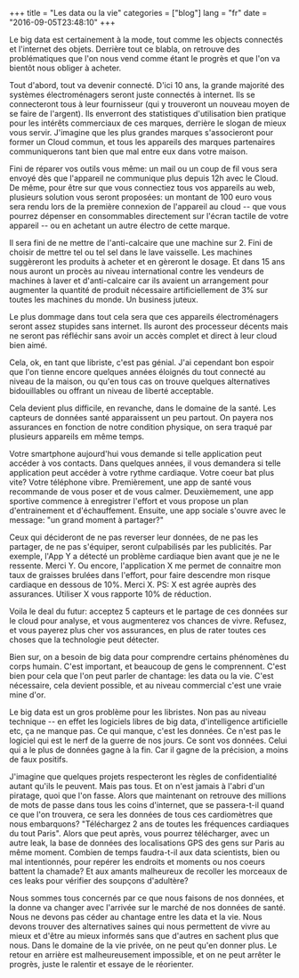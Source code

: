 +++
title = "Les data ou la vie"
categories = ["blog"]
lang = "fr"
date = "2016-09-05T23:48:10"
+++

Le big data est certainement à la mode, tout comme les objects connectés et
l'internet des objets. Derrière tout ce blabla, on retrouve des problématiques
que l'on nous vend comme étant le progrès et que l'on va bientôt nous obliger à
acheter.

Tout d'abord, tout va devenir connecté. D'ici 10 ans, la grande majorité des
systèmes électroménagers seront juste connectés à internet. Ils se connecteront
tous à leur fournisseur (qui y trouveront un nouveau moyen de se faire de
l'argent). Ils enverront des statistiques d'utilisation bien pratique pour les
intérêts commerciaux de ces marques, derrière le slogan de mieux vous servir.
J'imagine que les plus grandes marques s'associeront pour former un Cloud
commun, et tous les appareils des marques partenaires communiquerons tant bien
que mal entre eux dans votre maison.

Fini de réparer vos outils vous même: un mail ou un coup de fil vous sera envoyé
dès que l'appareil ne communique plus depuis 12h avec le Cloud. De même, pour
être sur que vous connectiez tous vos appareils au web, plusieurs solution vous
seront proposées: un montant de 100 euro vous sera rendu lors de la première
connexion de l'appareil au cloud -- que vous pourrez dépenser en consommables
directement sur l'écran tactile de votre appareil -- ou en achetant un autre
électro de cette marque.

Il sera fini de ne mettre de l'anti-calcaire que une machine sur 2. Fini de
choisir de mettre tel ou tel sel dans le lave vaisselle. Les machines
suggèreront les produits à acheter et en gèreront le dosage. Et dans 15 ans nous
auront un procès au niveau international contre les vendeurs de machines à laver
et d'anti-calcaire car ils avaient un arrangement pour augmenter la quantité de
produit nécessaire artificiellement de 3% sur toutes les machines du monde. Un
business juteux.

Le plus dommage dans tout cela sera que ces appareils électroménagers seront
assez stupides sans internet. Ils auront des processeur décents mais ne seront
pas réfléchir sans avoir un accès complet et direct à leur cloud bien aimé.

Cela, ok, en tant que libriste, c'est pas génial. J'ai cependant bon espoir que
l'on tienne encore quelques années éloignés du tout connecté au niveau de la
maison, ou qu'en tous cas on trouve quelques alternatives bidouillables ou
offrant un niveau de liberté acceptable.

Cela devient plus difficile, en revanche, dans le domaine de la santé. Les
capteurs de données santé apparaissent un peu partout. On payera nos assurances
en fonction de notre condition physique, on sera traqué par plusieurs appareils
em même temps.

Votre smartphone aujourd'hui vous demande si telle application peut accéder à
vos contacts. Dans quelques années, il vous demandera si telle application peut
accéder à votre rythme cardiaque. Votre coeur bat plus vite? Votre téléphone
vibre. Premièrement, une app de santé vous recommande de vous poser et de vous
calmer. Deuxièmement, une app sportive commence à enregistrer l'effort et vous
propose un plan d'entrainement et d'échauffement. Ensuite, une app sociale
s'ouvre avec le message: "un grand moment à partager?"

Ceux qui décideront de ne pas reverser leur données, de ne pas les partager, de
ne pas s'équiper, seront culpabilisés par les publicités. Par exemple, l'App Y a
détecté un problème cardiaque bien avant que je ne le ressente. Merci Y. Ou
encore, l'application X me permet de connaitre mon taux de graisses brulées dans
l'effort, pour faire descendre mon risque cardiaque en dessous de 10%. Merci X.
PS: X est agrée auprès des assurances. Utiliser X vous rapporte 10% de
réduction.

Voila le deal du futur: acceptez 5 capteurs et le partage de ces données sur le
cloud pour analyse, et vous augmenterez vos chances de vivre. Refusez, et vous
payerez plus cher vos assurances, en plus de rater toutes ces choses que la
technologie peut détecter.

Bien sur, on a besoin de big data pour comprendre certains phénomènes du corps
humain. C'est important, et beaucoup de gens le comprennent. C'est bien pour
cela que l'on peut parler de chantage: les data ou la vie. C'est nécessaire,
cela devient possible, et au niveau commercial c'est une vraie mine d'or.

Le big data est un gros problème pour les libristes. Non pas au niveau technique
-- en effet les logiciels libres de big data, d'intelligence artificielle etc,
ça ne manque pas. Ce qui manque, c'est les données. Ce n'est pas le logiciel qui
est le nerf de la guerre de nos jours. Ce sont vos données. Celui qui a le plus
de données gagne à la fin. Car il gagne de la précision, a moins de faux
positifs.

J'imagine que quelques projets respecteront les règles de confidentialité autant
qu'ils le peuvent. Mais pas tous. Et on n'est jamais à l'abri d'un piratage,
quoi que l'on fasse. Alors que maintenant on retrouve des millions de mots de
passe dans tous les coins d'internet, que se passera-t-il quand ce que l'on
trouvera, ce sera les données de tous ces cardiomètres que nous embarquons?
"Téléchargez 2 ans de toutes les fréquences cardiaques du tout Paris". Alors que
peut après, vous pourrez télécharger, avec un autre leak, la base de données des
localisations GPS des gens sur Paris au même moment. Combien de temps
faudra-t-il aux data scientists, bien ou mal intentionnés, pour repérer les
endroits et moments ou nos coeurs battent la chamade? Et aux amants malheureux
de recoller les morceaux de ces leaks pour vérifier des soupçons d'adultère?

Nous sommes tous concernés par ce que nous faisons de nos données, et la donne
va changer avec l'arrivée sur le marché de nos données de santé. Nous ne devons
pas céder au chantage entre les data et la vie. Nous devons trouver des
alternatives saines qui nous permettent de vivre au mieux et d'être au mieux
informés sans que d'autres en sachent plus que nous. Dans le domaine de la vie
privée, on ne peut qu'en donner plus. Le retour en arrière est malheureusement
impossible, et on ne peut arrêter le progrès, juste le ralentir et essaye de le
réorienter.
